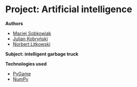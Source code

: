 # Project: Artificial intelligence
**Authors**
 - [Maciej Sobkowiak](../../../../MaSobkowiak)
 - [Julian Kobryński](../../../../JKobrynski)
 - [Norbert Litkowski](~/nlitkowski)
 
**Subject: intelligent garbage truck**

**Technologies used**
- [PyGame](https://www.pygame.org/)
- [NumPy](http://www.numpy.org/)